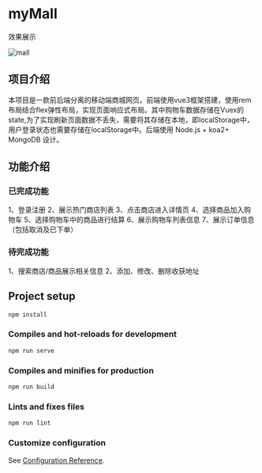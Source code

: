 # myMall
效果展示

![mall](https://github.com/xin0608/mall/assets/104176827/08fec620-3cca-45d0-8f75-ead62c9fffe2)

## 项目介绍

本项目是一款前后端分离的移动端商城网页。前端使用vue3框架搭建，使用rem布局结合flex弹性布局，实现页面响应式布局。其中购物车数据存储在Vuex的state,为了实现刷新页面数据不丢失，需要将其存储在本地，即localStorage中，用户登录状态也需要存储在localStorage中。后端使用 Node.js + koa2+ MongoDB 设计。

## 功能介绍
### 已完成功能
1、登录注册
2、展示热门商店列表
3、点击商店进入详情页
4、选择商品加入购物车
5、选择购物车中的商品进行结算
6、展示购物车列表信息
7、展示订单信息（包括取消及已下单）

### 待完成功能
1、搜索商店/商品展示相关信息
2、添加、修改、删除收获地址

## Project setup
```
npm install
```

### Compiles and hot-reloads for development
```
npm run serve
```

### Compiles and minifies for production
```
npm run build
```

### Lints and fixes files
```
npm run lint
```

### Customize configuration
See [Configuration Reference](https://cli.vuejs.org/config/).
